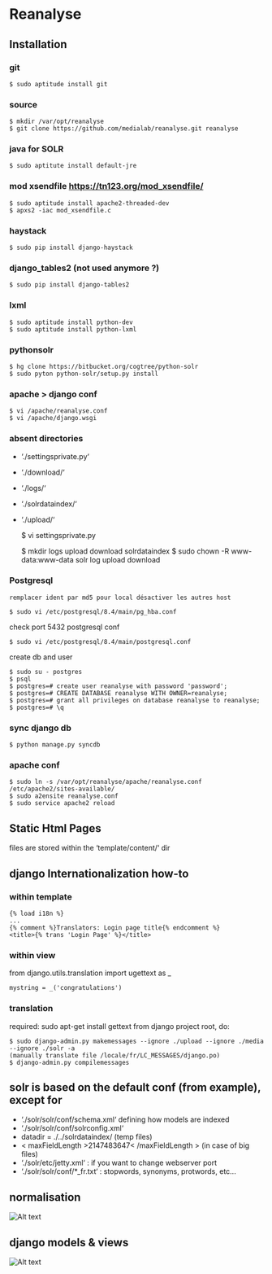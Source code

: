 Reanalyse
=================================
## Installation
### git

	$ sudo aptitude install git

### source

	$ mkdir /var/opt/reanalyse
	$ git clone https://github.com/medialab/reanalyse.git reanalyse

### java for SOLR

	$ sudo aptitute install default-jre

### mod xsendfile https://tn123.org/mod_xsendfile/

	$ sudo aptitude install apache2-threaded-dev
	$ apxs2 -iac mod_xsendfile.c

### haystack

	$ sudo pip install django-haystack

### django_tables2 (not used anymore ?)

	$ sudo pip install django-tables2

### lxml

	$ sudo aptitude install python-dev
	$ sudo aptitude install python-lxml

### pythonsolr

	$ hg clone https://bitbucket.org/cogtree/python-solr
	$ sudo pyton python-solr/setup.py install

### apache > django conf

	$ vi /apache/reanalyse.conf
	$ vi /apache/django.wsgi

### absent directories

* ‘./settingsprivate.py‘
* ‘./download/‘
* ‘./logs/‘
* ‘./solrdataindex/‘
* ‘./upload/‘

	$ vi settingsprivate.py
	
	$ mkdir logs upload download solrdataindex
	$ sudo chown -R www-data:www-data solr log upload download

### Postgresql
	remplacer ident par md5 pour local désactiver les autres host
	
	$ sudo vi /etc/postgresql/8.4/main/pg_hba.conf

check port 5432 postgresql conf

	$ sudo vi /etc/postgresql/8.4/main/postgresql.conf

create db and user
	
	$ sudo su - postgres
	$ psql
	$ postgres=# create user reanalyse with password 'password';
	$ postgres=# CREATE DATABASE reanalyse WITH OWNER=reanalyse;
	$ postgres=# grant all privileges on database reanalyse to reanalyse;
	$ postgres=# \q

### sync django db

	$ python manage.py syncdb

### apache conf

	$ sudo ln -s /var/opt/reanalyse/apache/reanalyse.conf /etc/apache2/sites-available/
	$ sudo a2ensite reanalyse.conf
	$ sudo service apache2 reload

## Static Html Pages
files are stored within the ‘template/content/‘ dir

## django Internationalization how-to
### within template
	
	{% load i18n %}
	...
	{% comment %}Translators: Login page title{% endcomment %}
	<title>{% trans 'Login Page' %}</title>
	
### within view
from django.utils.translation import ugettext as _

	mystring = _('congratulations')

### translation
required: sudo apt-get install gettext
from django project root, do:

	$ sudo django-admin.py makemessages --ignore ./upload --ignore ./media --ignore ./solr -a
	(manually translate file /locale/fr/LC_MESSAGES/django.po)
	$ django-admin.py compilemessages

## solr is based on the default conf (from example), except for

* ‘./solr/solr/conf/schema.xml‘ defining how models are indexed
* ‘./solr/solr/conf/solrconfig.xml‘
 * datadir = ./../solrdataindex/ (temp files)
 * < maxFieldLength >2147483647< /maxFieldLength > (in case of big files)
* ‘./solr/etc/jetty.xml‘ : if you want to change webserver port
* ‘./solr/solr/conf/*_fr.txt‘ : stopwords, synonyms, protwords, etc...

## normalisation
![Alt text](http://jiminy.medialab.sciences-po.fr/reanalyse/media/images/content_overview.png "Normalisation")

## django models & views
![Alt text](http://jiminy.medialab.sciences-po.fr/reanalyse/media/images/content_models.png "Django Models")
